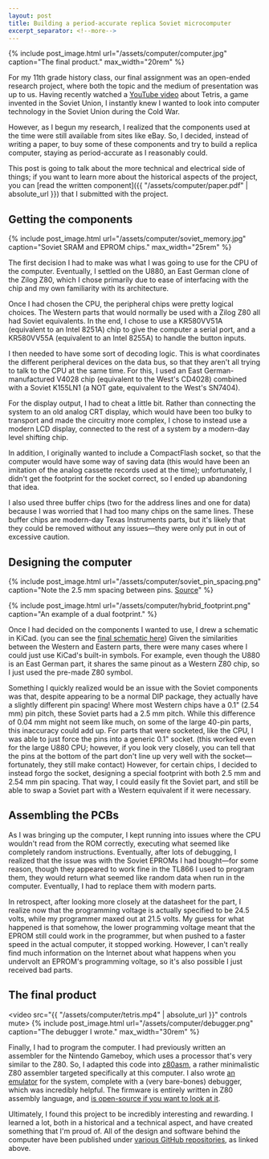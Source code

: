 ```yaml
---
layout: post
title: Building a period-accurate replica Soviet microcomputer
excerpt_separator: <!--more-->
---
```


{% include post_image.html url="/assets/computer/computer.jpg" caption="The final product." max_width="20rem" %}

For my 11th grade history class, our final assignment was an open-ended research project, where both the topic and the medium of presentation was up to us. Having recently watched a [YouTube video](https://www.youtube.com/watch?v=_fQtxKmgJC8) about Tetris, a game invented in the Soviet Union, I instantly knew I wanted to look into computer technology in the Soviet Union during the Cold War. 

However, as I begun my research, I realized that the components used at the time were still available from sites like eBay. So, I decided, instead of writing a paper, to buy some of these components and try to build a replica computer, staying as period-accurate as I reasonably could. 

<!--more-->

This post is going to talk about the more technical and electrical side of things; if you want to learn more about the historical aspects of the project, you can [read the written component]({{ "/assets/computer/paper.pdf" | absolute_url }}) that I submitted with the project.

## Getting the components
{% include post_image.html url="/assets/computer/soviet_memory.jpg" caption="Soviet SRAM and EPROM chips." max_width="25rem" %}

The first decision I had to make was what I was going to use for the CPU of the computer. Eventually, I settled on the U880, an East German clone of the Zilog Z80, which I chose primarily due to ease of interfacing with the chip and my own familiarity with its architecture. 

Once I had chosen the CPU, the peripheral chips were pretty logical choices. The Western parts that would normally be used with a Zilog Z80 all had Soviet equivalents. In the end, I chose to use a KR580VV51A (equivalent to an Intel 8251A) chip to give the computer a serial port, and a KR580VV55A (equivalent to an Intel 8255A) to handle the button inputs.

I then needed to have some sort of decoding logic. This is what coordinates the different peripheral devices on the data bus, so that they aren't all trying to talk to the CPU at the same time. For this, I used an East German-manufactured V4028 chip (equivalent to the West's CD4028) combined with a Soviet K155LN1 (a NOT gate, equivalent to the West's SN7404).

For the display output, I had to cheat a little bit. Rather than connecting the system to an old analog CRT display, which would have been too bulky to transport and made the circuitry more complex, I chose to instead use a modern LCD display, connected to the rest of a system by a modern-day level shifting chip.

In addition, I originally wanted to include a CompactFlash socket, so that the computer would have some way of saving data (this would have been an imitation of the analog cassette records used at the time); unfortunately, I didn't get the footprint for the socket correct, so I ended up abandoning that idea.

I also used three buffer chips (two for the address lines and one for data) because I was worried that I had too many chips on the same lines. These buffer chips are modern-day Texas Instruments parts, but it's likely that they could be removed without any issues&mdash;they were only put in out of excessive caution.

## Designing the computer
{% include post_image.html url="/assets/computer/soviet_pin_spacing.png" caption="Note the 2.5 mm spacing between pins. <a href='https://eandc.ru/catalog/detail.php?ID=8247'>Source</a>" %}

{% include post_image.html url="/assets/computer/hybrid_footprint.png" caption="An example of a dual footprint." %}

Once I had decided on the components I wanted to use, I drew a schematic in KiCad. (you can see the [final schematic here](https://github.com/thatoddmailbox/computer-hw/blob/master/doc/schematic.pdf)) Given the similarities between the Western and Eastern parts, there were many cases where I could just use KiCad's built-in symbols. For example, even though the U880 is an East German part, it shares the same pinout as a Western Z80 chip, so I just used the pre-made Z80 symbol.

Something I quickly realized would be an issue with the Soviet components was that, despite appearing to be a normal DIP package, they actually have a slightly different pin spacing! Where most Western chips have a 0.1" (2.54 mm) pin pitch, these Soviet parts had a 2.5 mm pitch. While this difference of 0.04 mm might not seem like much, on some of the large 40-pin parts, this inaccuracy could add up. For parts that were socketed, like the CPU, I was able to just force the pins into a generic 0.1" socket. (this worked even for the large U880 CPU; however, if you look very closely, you can tell that the pins at the bottom of the part don't line up very well with the socket&mdash;fortunately, they still make contact) However, for certain chips, I decided to instead forgo the socket, designing a special footprint with both 2.5 mm and 2.54 mm pin spacing. That way, I could easily fit the Soviet part, and still be able to swap a Soviet part with a Western equivalent if it were necessary.

## Assembling the PCBs

As I was bringing up the computer, I kept running into issues where the CPU wouldn't read from the ROM correctly, executing what seemed like completely random instructions. Eventually, after lots of debugging, I realized that the issue was with the Soviet EPROMs I had bought&mdash;for some reason, though they appeared to work fine in the TL866 I used to program them, they would return what seemed like random data when run in the computer. Eventually, I had to replace them with modern parts.

In retrospect, after looking more closely at the datasheet for the part, I realize now that the programming voltage is actually specified to be 24.5 volts, while my programmer maxed out at 21.5 volts. My guess for what happened is that somehow, the lower programming voltage meant that the EPROM still could work in the programmer, but when pushed to a faster speed in the actual computer, it stopped working. However, I can't really find much information on the Internet about what happens when you undervolt an EPROM's programming voltage, so it's also possible I just received bad parts.

## The final product
<video src="{{ "/assets/computer/tetris.mp4" | absolute_url }}" controls mute></video>
{% include post_image.html url="/assets/computer/debugger.png" caption="The debugger I wrote." max_width="30rem" %}

Finally, I had to program the computer. I had previously written an assembler for the Nintendo Gameboy, which uses a processor that's very similar to the Z80. So, I adapted this code into [z80asm](https://github.com/thatoddmailbox/z80asm), a rather minimalistic Z80 assembler targeted specifically at this computer. I also wrote [an emulator](https://github.com/thatoddmailbox/computer-emu) for the system, complete with a (very bare-bones) debugger, which was incredibly helpful. The firmware is entirely written in Z80 assembly language, and [is open-source if you want to look at it](https://github.com/thatoddmailbox/computer-fw).

Ultimately, I found this project to be incredibly interesting and rewarding. I learned a lot, both in a historical and a technical aspect, and have created something that I'm proud of. All of the design and software behind the computer have been published under [various GitHub repositories](https://github.com/thatoddmailbox/computer), as linked above.